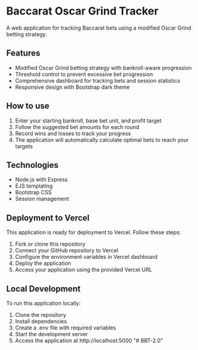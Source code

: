 # Baccarat Oscar Grind Tracker

A web application for tracking Baccarat bets using a modified Oscar Grind betting strategy.

## Features

- Modified Oscar Grind betting strategy with bankroll-aware progression
- Threshold control to prevent excessive bet progression
- Comprehensive dashboard for tracking bets and session statistics
- Responsive design with Bootstrap dark theme

## How to use

1. Enter your starting bankroll, base bet unit, and profit target
2. Follow the suggested bet amounts for each round
3. Record wins and losses to track your progress
4. The application will automatically calculate optimal bets to reach your targets

## Technologies

- Node.js with Express
- EJS templating
- Bootstrap CSS
- Session management

## Deployment to Vercel

This application is ready for deployment to Vercel. Follow these steps:

1. Fork or clone this repository
2. Connect your GitHub repository to Vercel
3. Configure the environment variables in Vercel dashboard
4. Deploy the application
5. Access your application using the provided Vercel URL

## Local Development

To run this application locally:

1. Clone the repository
2. Install dependencies
3. Create a .env file with required variables
4. Start the development server
5. Access the application at http://localhost:5000
"# BBT-2.0" 
